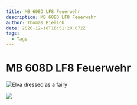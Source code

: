 ```yaml
---
title: MB 608D LF8 Feuerwehr
description: MB 608D LF8 Feuerwehr
author: Thomas Bielich
date: 2020-12-18T16:51:20.072Z
tags:
  - Tags
---
```

# MB 608D LF8 Feuerwehr

<img srcset="/static/img/mb-608d-lf8-feuerwehr/DSCF7356.jpg?nf_resize=fit&w=320 320w,
             /static/img/mb-608d-lf8-feuerwehr/DSCF7356.jpg?nf_resize=fit&w=480 480w,
             /static/img/mb-608d-lf8-feuerwehr/DSCF7356.jpg?nf_resize=fit&w=800 800w"
      sizes="(max-width: 320px) 280px,
             (max-width: 480px) 440px,
             800px"
        src="/static/img/mb-608d-lf8-feuerwehr/DSCF7356.jpg?nf_resize=fit&w=800" alt="Elva dressed as a fairy">

![](/static/img/2-mb407d-067.jpg)
